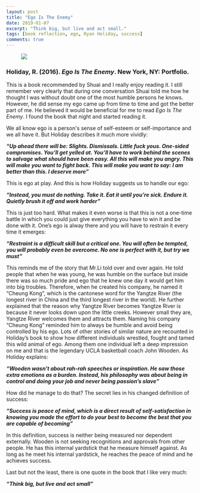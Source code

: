 ```yaml
---
layout: post
title: "Ego Is The Enemy"
date: 2019-01-07
excerpt: "Think big, but live and act small."
tags: [book reflection, ego, Ryan Holiday, success]
comments: true
---
```


<figure>
        <a href="https://i.imgur.com/zqVT5z9.jpg"><img src="https://i.imgur.com/zqVT5z9.jpg"></a>
</figure>

### Holiday, R. (2016). *Ego Is The Enemy*. New York, NY: Portfolio.

This is a book recommended by Shuai and I really enjoy reading it. I still remember very clearly that during one conversation Shuai told me how he thought I was without doubt one of the most humble persons he knows. However, he did sense my ego came up from time to time and got the better part of me. He believed it would be beneficial for me to read *Ego Is The Enemy*. I found the book that night and started reading it. 

We all know ego is a person's sense of self-esteem or self-importance and we all have it. But Holiday describes it much more vividly:

***“Up ahead there will be: Slights. Dismissals. Little fuck yous. One-sided compromises. You’ll get yelled at. You’ll have to work behind the scenes to salvage what should have been easy. All this will make you angry. This will make you want to fight back. This will make you want to say: I am better than this. I deserve more”***

This is ego at play. And this is how Holiday suggests us to handle our ego:

***“Instead, you must do nothing. Take it. Eat it until you’re sick. Endure it. Quietly brush it off and work harder”***

This is just too hard. What makes it even worse is that this is not a one-time battle in which you could just give everything you have to win it and be done with it. One’s ego is alway there and you will have to restrain it every time it emerges:

***“Restraint is a difficult skill but a critical one. You will often be tempted, you will probably even be overcome. No one is perfect with it, but try we must”***

This reminds me of the story that Mr.Li told over and over again. He told people that when he was young, he was humble on the surface but inside there was so much pride and ego that he knew one day it would get him into big troubles. Therefore, when he created his company, he named it “Cheung Kong”, which is the cantonese word for the Yangtze River (the longest river in China and the third longest river in the world). He further explained that the reason why Yangtze River becomes Yangtze River is because it never looks down upon the little creeks. However small they are, Yangtze River welcomes them and attracts them. Naming his company “Cheung Kong” reminded him to always be humble and avoid being controlled by his ego. 
Lots of other stories of similar nature are recounted in Holiday’s book to show how different individuals wrestled, fought and tamed this wild animal of ego. Among them one individual left a deep impression on me and that is the legendary UCLA basketball coach John Wooden. As Holiday explains:


***“Wooden wasn’t about rah-rah speeches or inspiration. He saw those extra emotions as a burden. Instead, his philosophy was about being in control and doing your job and never being passion’s slave”***

How did he manage to do that? The secret lies in his changed definition of success:

***“Success is peace of mind, which is a direct result of self-satisfaction in knowing you made the effort to do your best to become the best that you are capable of becoming”***

In this definition, success is neither being measured nor dependent externally. Wooden is not seeking recognitions and approvals from other people. He has this internal yardstick that he measure himself against. As long as he meet his internal yardstick, he reaches the peace of mind and he achieves success. 

Last but not the least, there is one quote in the book that I like very much:

***“Think big, but live and act small”***

